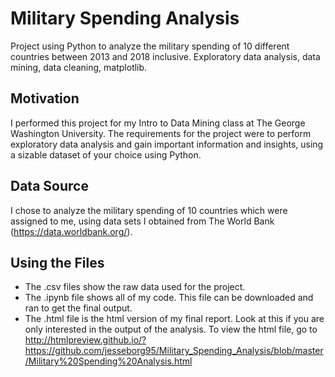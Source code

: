 # Military Spending Analysis
Project using Python to analyze the military spending of 10 different countries between 2013 and 2018 inclusive. Exploratory data analysis, data mining, data cleaning, matplotlib.

## Motivation
I performed this project for my Intro to Data Mining class at The George Washington University. The requirements for the project were to perform exploratory data analysis and gain important information and insights, using a sizable dataset of your choice using Python.

## Data Source
I chose to analyze the military spending of 10 countries which were assigned to me, using data sets I obtained from The World Bank (https://data.worldbank.org/).

## Using the Files
* The .csv files show the raw data used for the project.
* The .ipynb file shows all of my code. This file can be downloaded and ran to get the final output.
* The .html file is the html version of my final report. Look at this if you are only interested in the output of the analysis. To view the html file, go to http://htmlpreview.github.io/?https://github.com/jesseborg95/Military_Spending_Analysis/blob/master/Military%20Spending%20Analysis.html
